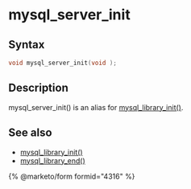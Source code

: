 # mysql\_server\_init

## Syntax

```c
void mysql_server_init(void );
```

## Description

mysql\_server\_init() is an alias for [mysql\_library\_init()](mysql_library_init.md).

## See also

* [mysql\_library\_init()](mysql_library_init.md)
* [mysql\_library\_end()](mysql_library_end.md)


{% @marketo/form formid="4316" %}
